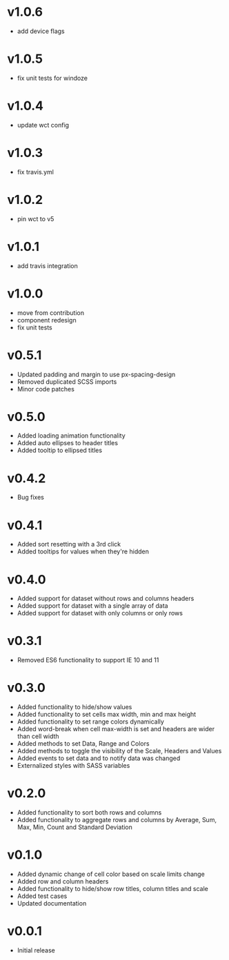 v1.0.6
==================
* add device flags

v1.0.5
==================
* fix unit tests for windoze

v1.0.4
==================
* update wct config

v1.0.3
==================
* fix travis.yml

v1.0.2
==================
* pin wct to v5

v1.0.1
==================
* add travis integration

v1.0.0
==================
* move from contribution
* component redesign
* fix unit tests

v0.5.1
==================
* Updated padding and margin to use px-spacing-design
* Removed duplicated SCSS imports
* Minor code patches

v0.5.0
==================
* Added loading animation functionality
* Added auto ellipses to header titles
* Added tooltip to ellipsed titles

v0.4.2
==================
* Bug fixes

v0.4.1
==================
* Added sort resetting with a 3rd click
* Added tooltips for values when they're hidden

v0.4.0
==================
* Added support for dataset without rows and columns headers
* Added support for dataset with a single array of data
* Added support for dataset with only columns or only rows

v0.3.1
==================
* Removed ES6 functionality to support IE 10 and 11

v0.3.0
==================
* Added functionality to hide/show values
* Added functionality to set cells max width, min and max height
* Added functionality to set range colors dynamically
* Added word-break when cell max-width is set and headers are wider than cell width
* Added methods to set Data, Range and Colors
* Added methods to toggle the visibility of the Scale, Headers and Values
* Added events to set data and to notify data was changed
* Externalized styles with SASS variables


v0.2.0
==================
* Added functionality to sort both rows and columns
* Added functionality to aggregate rows and columns by Average, Sum, Max, Min, Count and Standard Deviation

v0.1.0
==================
* Added dynamic change of cell color based on scale limits change
* Added row and column headers
* Added functionality to hide/show row titles, column titles and scale
* Added test cases
* Updated documentation

v0.0.1
==================
* Initial release
